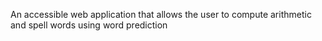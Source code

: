 An accessible web application that allows the user to compute arithmetic and spell words using word prediction
